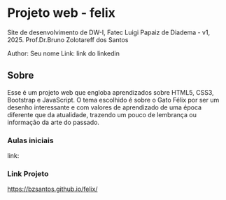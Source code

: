# Projeto web - felix
Site de desenvolvimento de DW-I, Fatec Luigi Papaiz de Diadema - v1, 2025.
Prof.Dr.Bruno Zolotareff dos Santos

Author: Seu nome
Link: link do linkedin

## Sobre
Esse é um projeto web que engloba aprendizados sobre HTML5, CSS3, Bootstrap e JavaScript. O tema escolhido é sobre o Gato Félix por ser um desenho interessante e com valores de aprendizado de uma época diferente que da atualidade, trazendo um pouco de lembrança ou informação da arte do passado.

### Aulas iniciais
link:

### Link Projeto
https://bzsantos.github.io/felix/
